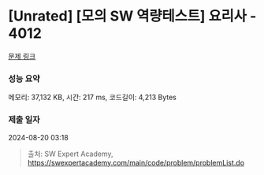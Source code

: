 # [Unrated] [모의 SW 역량테스트] 요리사 - 4012 

[문제 링크](https://swexpertacademy.com/main/code/problem/problemDetail.do?contestProbId=AWIeUtVakTMDFAVH) 

### 성능 요약

메모리: 37,132 KB, 시간: 217 ms, 코드길이: 4,213 Bytes

### 제출 일자

2024-08-20 03:18



> 출처: SW Expert Academy, https://swexpertacademy.com/main/code/problem/problemList.do